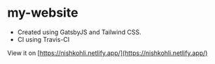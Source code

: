 # my-website

-   Created using GatsbyJS and Tailwind CSS.
-   CI using Travis-CI

View it on [https://nishkohli.netlify.app/](https://nishkohli.netlify.app/)
